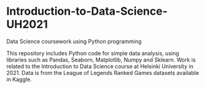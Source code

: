 # Introduction-to-Data-Science-UH2021
Data Science coursework using Python programming

This repository includes Python code for simple data analysis, using libraries such as Pandas, Seaborn, Matplotlib, Numpy and Sklearn. Work is related to the Introduction to Data Science course at Helsinki University in 2021. Data is from the League of Legends Ranked Games datasets available in Kaggle.
